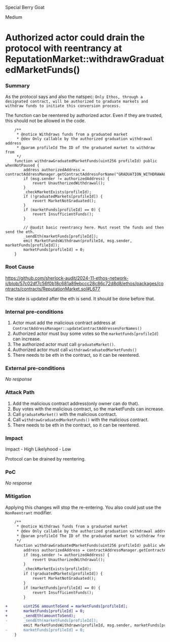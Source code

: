 Special Berry Goat

Medium

# Authorized actor could drain the protocol with reentrancy at ReputationMarket::withdrawGraduatedMarketFunds()

### Summary

As the protocol says and also the natspec:
`Only Ethos, through a designated contract, will be authorized to graduate markets and withdraw funds to initiate this conversion process.`

The function can be reentered by authorized actor. Even if they are trusted, this should not be allowed in the code.
```solidity
    /**
     * @notice Withdraws funds from a graduated market
     * @dev Only callable by the authorized graduation withdrawal address
     * @param profileId The ID of the graduated market to withdraw from
     */
    function withdrawGraduatedMarketFunds(uint256 profileId) public whenNotPaused {
        address authorizedAddress = contractAddressManager.getContractAddressForName("GRADUATION_WITHDRAWAL");
        if (msg.sender != authorizedAddress) {
            revert UnauthorizedWithdrawal();
        }
        _checkMarketExists(profileId);
        if (!graduatedMarkets[profileId]) {
            revert MarketNotGraduated();
        }
        if (marketFunds[profileId] == 0) {
            revert InsufficientFunds();
        }

        // @audit basic reentrancy here. Must reset the funds and then send the eth.
        _sendEth(marketFunds[profileId]);
        emit MarketFundsWithdrawn(profileId, msg.sender, marketFunds[profileId]);
        marketFunds[profileId] = 0;
    }
```

### Root Cause

https://github.com/sherlock-audit/2024-11-ethos-network-ii/blob/57c02df7c56f0b18c681a89ebccc28c86c72d8d8/ethos/packages/contracts/contracts/ReputationMarket.sol#L677

The state is updated after the eth is send. It should be done before that.

### Internal pre-conditions

1. Actor must add the malicious contract address at `ContractAddressManager::updateContractAddressesForNames()`
2. Authorized actor must buy some votes so the `marketFunds[profileId]` can increase.
3. The authorized actor must call `graduateMarket()`. 
4. Authorized actor must call `withdrawGraduatedMarketFunds()`
5. There needs to be eth in the contract, so it can be reentered.

### External pre-conditions

_No response_

### Attack Path

1. Add the malicious contract address(only owner can do that).
2. Buy votes with the malicious contract, so the marketFunds can increase.
3. Call `graduateMarket()` with the malicious contract. 
4. Call `withdrawGraduatedMarketFunds()` with the malicious contract.
5. There needs to be eth in the contract, so it can be reentered.

### Impact

Impact - High
Likelyhood - Low

Protocol can be drained by reentering.

### PoC

_No response_

### Mitigation

Applying this changes will stop the re-entering.
You also could just use the `NonReentrant` modifier.


```diff
    /**
     * @notice Withdraws funds from a graduated market
     * @dev Only callable by the authorized graduation withdrawal address
     * @param profileId The ID of the graduated market to withdraw from
     */
    function withdrawGraduatedMarketFunds(uint256 profileId) public whenNotPaused {
        address authorizedAddress = contractAddressManager.getContractAddressForName("GRADUATION_WITHDRAWAL");
        if (msg.sender != authorizedAddress) {
            revert UnauthorizedWithdrawal();
        }
        _checkMarketExists(profileId);
        if (!graduatedMarkets[profileId]) {
            revert MarketNotGraduated();
        }
        if (marketFunds[profileId] == 0) {
            revert InsufficientFunds();
        }

+       uint256 amountToSend = marketFunds[profileId];
+       marketFunds[profileId] = 0;
+       _sendEth(amountToSend);
-       _sendEth(marketFunds[profileId]);
        emit MarketFundsWithdrawn(profileId, msg.sender, marketFunds[profileId]);
-       marketFunds[profileId] = 0;
    }
```